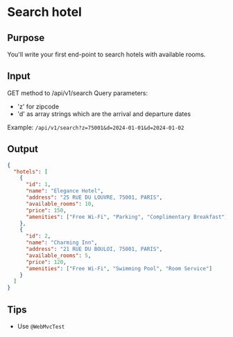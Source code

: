 # Search hotel

## Purpose
You'll write your first end-point to search hotels with available rooms.

## Input
GET method to /api/v1/search
Query parameters:
- 'z' for zipcode
- 'd' as array strings which are the arrival and departure dates

Example: `/api/v1/search?z=75001&d=2024-01-01&d=2024-01-02`

## Output
```json
{
  "hotels": [
    {
      "id": 1,
      "name": "Elegance Hotel",
      "address": "25 RUE DU LOUVRE, 75001, PARIS",
      "available_rooms": 10,
      "price": 150,
      "amenities": ["Free Wi-Fi", "Parking", "Complimentary Breakfast"]
    },
    {
      "id": 2,
      "name": "Charming Inn",
      "address": "21 RUE DU BOULOI, 75001, PARIS",
      "available_rooms": 5,
      "price": 120,
      "amenities": ["Free Wi-Fi", "Swimming Pool", "Room Service"]
    }
  ]
}
```

## Tips
- Use `@WebMvcTest`
